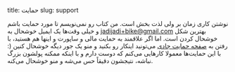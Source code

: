 title: حمایت
slug: support

نوشتن کاری زمان بر ولی لذت بخش است. من کتاب رو نمی‌نویسم تا مورد حمایت باشم و خیلی وقت‌ها یک ایمیل خوشحال به jadijadi+bike@gmail.com بهترین شکل خوشحال کردن است. اما اگر علاقمند به حمایت مالی و ساپورت و اینها هم هستید، با رفتن به 
[صفحه حمایت جادی](http://jadi.ir/support) 
می‌تونید اینکار رو بکنید و منو یک جور دیگه خوشحال کنین (: با این حمایت‌ها معمولا کارهایی می‌کنم که دوست دارم و با اینکه ممکنه پولشون بزرگ نباشه، نتیجشون دقیقاً حس می‌شه و منو خوشحال می‌کنه.
